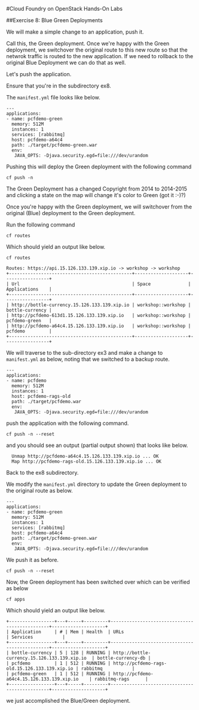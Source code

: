 #Cloud Foundry on OpenStack Hands-On Labs

##Exercise 8: Blue Green Deployments

We will make a simple change to an application, push it. 

Call this, the Green deployment. Once we're happy with the Green deployment, we switchover the original route to this new route so that the netwrok traffic is routed to the new application. If we need to rollback to the original Blue Deployment we can do that as well.

Let's push the application.

Ensure that you're in the subdirectory ex8.

The `manifest.yml` file looks like below.

```
---
applications:
- name: pcfdemo-green
  memory: 512M 
  instances: 1
  services: [rabbitmq]
  host: pcfdemo-a64c4
  path: ./target/pcfdemo-green.war
  env:
   JAVA_OPTS: -Djava.security.egd=file:///dev/urandom
```
Pushing this will deploy the Green deployment with the following command

```
cf push -n
```

The Green Deployment has a changed Copyright from 2014 to 2014-2015 and clicking a state on the map will change it's color to Green (got it :-)?)

Once you're happy with the Green deployment, we will switchover from the original (Blue) deployment to the Green deployment.

Run the following command

```
cf routes
```

Which should yield an output like below.

```
cf routes
```

```
Routes: https://api.15.126.133.139.xip.io -> workshop -> workshop
+----------------------------------------------+--------------------+-----------------+
| Url                                          | Space              | Applications    |
+----------------------------------------------+--------------------+-----------------+
| http://bottle-currency.15.126.133.139.xip.io | workshop::workshop | bottle-currency |
| http://pcfdemo-613d1.15.126.133.139.xip.io   | workshop::workshop | pcfdemo-green   |
| http://pcfdemo-a64c4.15.126.133.139.xip.io   | workshop::workshop | pcfdemo         |
+----------------------------------------------+--------------------+-----------------+
```

We will traverse to the sub-directory ex3 and make a change to `manifest.yml` as below, noting that we switched to a backup route.

```
---
applications:
- name: pcfdemo
  memory: 512M 
  instances: 1
  host: pcfdemo-rags-old
  path: ./target/pcfdemo.war
  env:
   JAVA_OPTS: -Djava.security.egd=file:///dev/urandom
```

push the application with the following command.


```
cf push -n --reset
```

and you should see an output (partial output shown) that looks like below.

```
  Unmap http://pcfdemo-a64c4.15.126.133.139.xip.io ... OK
  Map http://pcfdemo-rags-old.15.126.133.139.xip.io ... OK
```

Back to the ex8 subdirectory.

We modify the `manifest.yml` directory to update the Green deployment to the original route as below.

```
---
applications:
- name: pcfdemo-green
  memory: 512M 
  instances: 1
  services: [rabbitmq]
  host: pcfdemo-a64c4
  path: ./target/pcfdemo-green.war
  env:
   JAVA_OPTS: -Djava.security.egd=file:///dev/urandom
```

We push it as before.


```
cf push -n --reset
```

Now, the Green deployment has been switched over  which can be verified as below

```
cf apps
```

Which should yield an output like below.

```
+-----------------+---+-----+---------+-----------------------------------------------+--------------------+
| Application     | # | Mem | Health  | URLs                                          | Services           |
+-----------------+---+-----+---------+-----------------------------------------------+--------------------+
| bottle-currency | 5 | 128 | RUNNING | http://bottle-currency.15.126.133.139.xip.io  | bottle-currency-db |
| pcfdemo         | 1 | 512 | RUNNING | http://pcfdemo-rags-old.15.126.133.139.xip.io | rabbitmq           |
| pcfdemo-green   | 1 | 512 | RUNNING | http://pcfdemo-a64c4.15.126.133.139.xip.io    | rabbitmq-rags      |
+-----------------+---+-----+---------+-----------------------------------------------+--------------------+
```

we just accomplished the Blue/Green deployment.

